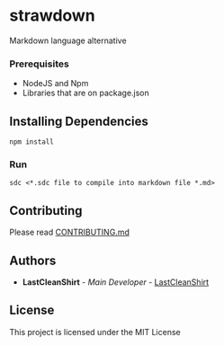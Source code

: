 # strawdown
Markdown language alternative

### Prerequisites
- NodeJS and Npm
- Libraries that are on package.json

## Installing Dependencies
```shell
npm install
```

### Run
```shell
sdc <*.sdc file to compile into markdown file *.md>
```



## Contributing
Please read [CONTRIBUTING.md](https://github.com/LastCleanShirt/strawdown/CONTRIBUTING.md)

## Authors
* **LastCleanShirt** - *Main Developer* - [LastCleanShirt](https://github.com/LastCleanShirt/)

## License
This project is licensed under the MIT License
